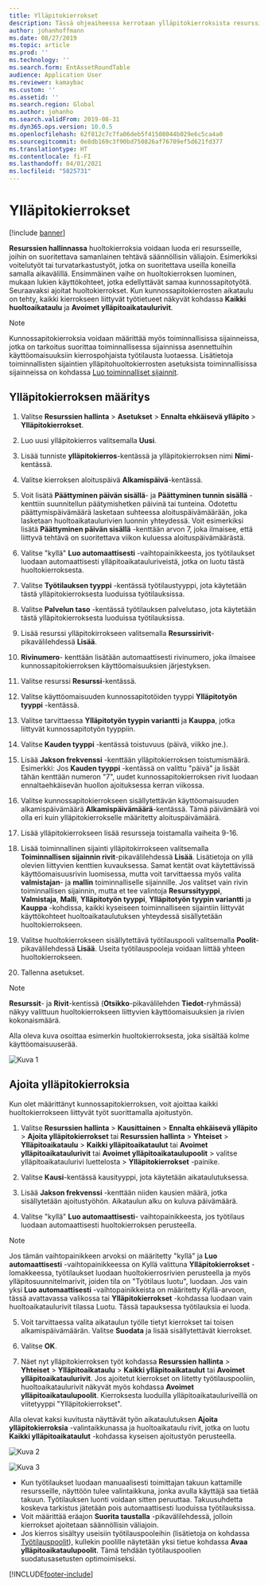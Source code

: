 ```yaml
---
title: Ylläpitokierrokset
description: Tässä ohjeaiheessa kerrotaan ylläpitokierroksista resurssien hallinnassa.
author: johanhoffmann
ms.date: 08/27/2019
ms.topic: article
ms.prod: ''
ms.technology: ''
ms.search.form: EntAssetRoundTable
audience: Application User
ms.reviewer: kamaybac
ms.custom: ''
ms.assetid: ''
ms.search.region: Global
ms.author: johanho
ms.search.validFrom: 2019-08-31
ms.dyn365.ops.version: 10.0.5
ms.openlocfilehash: 62f812c7c7fa06deb5f41508044b029e6c5ca4a0
ms.sourcegitcommit: 0e8db169c3f90bd750826af76709ef5d621fd377
ms.translationtype: HT
ms.contentlocale: fi-FI
ms.lasthandoff: 04/01/2021
ms.locfileid: "5825731"
---
```

# <a name="maintenance-rounds"></a>Ylläpitokierrokset

[!include [banner](../../includes/banner.md)]

 

**Resurssien hallinnassa** huoltokierroksia voidaan luoda eri resursseille, joihin on suoritettava samanlainen tehtävä säännöllisin väliajoin. Esimerkiksi voitelutyöt tai turvatarkastustyöt, jotka on suoritettava useilla koneilla samalla aikavälillä. Ensimmäinen vaihe on huoltokierroksen luominen, mukaan lukien käyttökohteet, jotka edellyttävät samaa kunnossapitotyötä. Seuraavaksi ajoitat huoltokierrokset. Kun kunnossapitokierrosten aikataulu on tehty, kaikki kierrokseen liittyvät työtietueet näkyvät kohdassa **Kaikki huoltoaikataulu** ja **Avoimet ylläpitoaikataulurivit**.

>[!NOTE]
>Kunnossapitokierroksia voidaan määrittää myös toiminnallisissa sijainneissa, jotka on tarkoitus suorittaa toiminnallisessa sijainnissa asennettuihin käyttöomaisuuksiin kierrospohjaista työtilausta luotaessa. Lisätietoja toiminnallisten sijaintien ylläpitohuoltokierrosten asetuksista toiminnallisissa sijainneissa on kohdassa [Luo toiminnalliset sijainnit](../functional-locations/create-functional-locations.md).

## <a name="set-up-a-maintenance-round"></a>Ylläpitokierroksen määritys

1. Valitse **Resurssien hallinta** > **Asetukset** > **Ennalta ehkäisevä ylläpito** > **Ylläpitokierrokset**.

2. Luo uusi ylläpitokierros valitsemalla **Uusi**.

3. Lisää tunniste **ylläpitokierros**-kentässä ja ylläpitokierroksen nimi **Nimi**-kentässä.

4. Valitse kierroksen aloituspäivä **Alkamispäivä**-kentässä.

5. Voit lisätä **Päättyminen päivän sisällä**- ja **Päättyminen tunnin sisällä** -kenttiin suunnitellun päätymishetken päivinä tai tunteina. Odotettu päättymispäivämäärä lasketaan suhteessa aloituspäivämäärään, joka lasketaan huoltoaikataulurivien luonnin yhteydessä. Voit esimerkiksi lisätä **Päättyminen päivän sisällä** -kenttään arvon 7, joka ilmaisee, että liittyvä tehtävä on suoritettava viikon kuluessa aloituspäivämäärästä.

6. Valitse "kyllä" **Luo automaattisesti** -vaihtopainikkeesta, jos työtilaukset luodaan automaattisesti ylläpitoaikatauluriveistä, jotka on luotu tästä huoltokierroksesta.

7. Valitse **Työtilauksen tyyppi** -kentässä työtilaustyyppi, jota käytetään tästä ylläpitokierroksesta luoduissa työtilauksissa.

8. Valitse **Palvelun taso** -kentässä työtilauksen palvelutaso, jota käytetään tästä ylläpitokierroksesta luoduissa työtilauksissa.

9. Lisää resurssi ylläpitokirrokseen valitsemalla **Resurssirivit**-pikavälilehdessä **Lisää**.

10. **Rivinumero**- kenttään lisätään automaattisesti rivinumero, joka ilmaisee kunnossapitokierroksen käyttöomaisuuksien järjestyksen.

11. Valitse resurssi **Resurssi**-kentässä.

12. Valitse käyttöomaisuuden kunnossapitotöiden tyyppi **Ylläpitotyön tyyppi** -kentässä.

13. Valitse tarvittaessa **Ylläpitotyön tyypin variantti** ja **Kauppa**, jotka liittyvät kunnossapitotyön tyyppiin.

14. Valitse **Kauden tyyppi** -kentässä toistuvuus (päivä, viikko jne.).

15. Lisää **Jakson frekvenssi** -kenttään ylläpitokierroksen toistumismäärä. Esimerkki: Jos **Kauden tyyppi** -kentässä on valittu "päivä" ja lisäät tähän kenttään numeron "7", uudet kunnossapitokierroksen rivit luodaan ennaltaehkäisevän huollon ajoituksessa kerran viikossa.

16. Valitse kunnossapitokierrokseen sisällytettävän käyttöomaisuuden alkamispäivämäärä **Alkamispäivämäärä**-kentässä. Tämä päivämäärä voi olla eri kuin ylläpitokierrokselle määritetty aloituspäivämäärä.

17. Lisää ylläpitokierrokseen lisää resursseja toistamalla vaiheita 9-16.

18. Lisää toiminnallinen sijainti ylläpitokirrokseen valitsemalla **Toiminnallisen sijainnin rivit**-pikavälilehdessä **Lisää**. Lisätietoja on yllä olevien liittyvien kenttien kuvauksessa. Samat kentät ovat käytettävissä käyttöomaisuusrivin luomisessa, mutta voit tarvittaessa myös valita **valmistajan**- ja **mallin** toiminnalliselle sijainnille. Jos valitset vain rivin toiminnallisen sijainnin, mutta et tee valintoja **Resurssityyppi**, **Valmistaja**, **Malli**, **Ylläpitotyön tyyppi**, **Ylläpitotyön tyypin variantti** ja **Kauppa** -kohdissa, kaikki kyseiseen toiminnalliseen sijaintiin liittyvät käyttökohteet huoltoaikataulutuksen yhteydessä sisällytetään huoltokierrokseen.

19. Valitse huoltokierrokseen sisällytettävä työtilauspooli valitsemalla **Poolit**-pikavälilehdessä **Lisää**. Useita työtilauspooleja voidaan liittää yhteen huoltokierrokseen.

20. Tallenna asetukset.

>[!NOTE]
>**Resurssit**- ja **Rivit**-kentissä (**Otsikko**-pikavälilehden **Tiedot**-ryhmässä) näkyy valittuun huoltokierrokseen liittyvien käyttöomaisuuksien ja rivien kokonaismäärä.

Alla oleva kuva osoittaa esimerkin huoltokierroksesta, joka sisältää kolme käyttöomaisuuserää.

![Kuva 1](media/13-preventive-maintenance.png)


## <a name="schedule-maintenance-rounds"></a>Ajoita ylläpitokierroksia

Kun olet määrittänyt kunnossapitokierroksen, voit ajoittaa kaikki huoltokierrokseen liittyvät työt suorittamalla ajoitustyön.

1. Valitse **Resurssien hallinta** > **Kausittainen** > **Ennalta ehkäisevä ylläpito** > **Ajoita ylläpitokierrokset** tai **Resurssien hallinta** > **Yhteiset** > **Ylläpitoaikataulu** > **Kaikki ylläpitoaikataulut** tai **Avoimet ylläpitoaikataulurivit** tai **Avoimet ylläpitoaikataulupoolit** > valitse ylläpitoaikataulurivi luettelosta > **Ylläpitokierrokset** -painike.

2. Valitse **Kausi**-kentässä kausityyppi, jota käytetään aikataulutuksessa.

3. Lisää **Jakson frekvenssi** -kenttään niiden kausien määrä, jotka sisällytetään ajoitustyöhön. Aikataulun alku on kuluva päivämäärä.

4. Valitse "kyllä" **Luo automaattisesti**- vaihtopainikkeesta, jos työtilaus luodaan automaattisesti huoltokierroksen perusteella.

>[!NOTE]
>Jos tämän vaihtopainikkeen arvoksi on määritetty "kyllä" ja **Luo automaattisesti** -vaihtopainikkeessa on Kyllä valittuna **Ylläpitokierrokset** -lomakkeessa, työtilaukset luodaan huoltokierrosrivien perusteella ja myös ylläpitosuunnitelmarivit, joiden tila on "Työtilaus luotu", luodaan. Jos vain yksi **Luo automaattisesti** -vaihtopainikkeista on määritetty Kyllä-arvoon, tässä avattavassa valikossa tai **Ylläpitokierrokset** -kohdassa luodaan vain huoltoaikataulurivit tilassa Luotu. Tässä tapauksessa työtilauksia ei luoda.

5. Voit tarvittaessa valita aikataulun työlle tietyt kierrokset tai toisen alkamispäivämäärän. Valitse **Suodata** ja lisää sisällytettävät kierrokset.

6. Valitse **OK**.

7. Näet nyt ylläpitokierroksen työt kohdassa **Resurssien hallinta** > **Yhteiset** > **Ylläpitoaikataulu** > **Kaikki ylläpitoaikataulut** tai **Avoimet ylläpitoaikataulurivit**. Jos ajoitetut kierrokset on liitetty työtilauspooliin, huoltoaikataulurivit näkyvät myös kohdassa **Avoimet ylläpitoaikataulupoolit**. Kierroksesta luoduilla ylläpitoaikatauluriveillä on viitetyyppi "Ylläpitokierrokset".

Alla olevat kaksi kuvitusta näyttävät työn aikataulutuksen **Ajoita ylläpitokierroksia** -valintaikkunassa ja huoltoaikataulu rivit, jotka on luotu **Kaikki ylläpitoaikataulut** -kohdassa kyseisen ajoitustyön perusteella.

![Kuva 2](media/14-preventive-maintenance.png)

![Kuva 3](media/15-preventive-maintenance.png)

- Kun työtilaukset luodaan manuaalisesti toimittajan takuun kattamille resursseille, näyttöön tulee valintaikkuna, jonka avulla käyttäjä saa tietää takuun. Työtilauksen luonti voidaan sitten peruuttaa. Takuusuhdetta koskeva tarkistus jätetään pois automaattisesti luoduissa työtilauksissa.  
- Voit määrittää eräajon **Suorita taustalla** -pikavälilehdessä, jolloin kierrokset ajoitetaan säännöllisin väliajoin.  
- Jos kierros sisältyy useisiin työtilauspooleihin (lisätietoja on kohdassa [Työtilauspoolit](../work-orders/work-order-pools.md)), kullekin poolille näytetään yksi tietue kohdassa **Avaa ylläpitoaikataulupoolit**. Tämä tehdään työtilauspoolien suodatusasetusten optimoimiseksi.



[!INCLUDE[footer-include](../../../includes/footer-banner.md)]